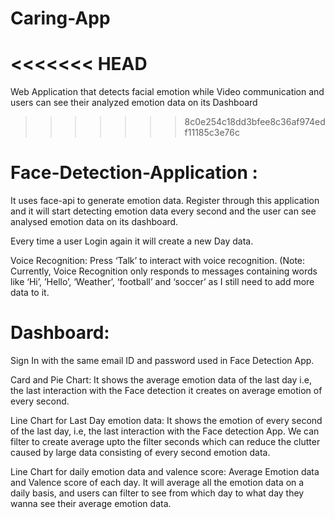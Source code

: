 # Caring-App
<<<<<<< HEAD
=======
Web Application that detects facial emotion while Video communication and users can see their analyzed emotion data on its Dashboard

>>>>>>> 8c0e254c18dd3bfee8c36af974edf11185c3e76c

# Face-Detection-Application : 
It uses face-api to generate emotion data. Register through this application and it will start detecting emotion data every second and the user can see analysed emotion data on its dashboard.

Every time a user Login again it will create a new Day data. 

Voice Recognition: Press ‘Talk’ to interact with voice recognition. (Note: Currently, Voice Recognition only responds to messages containing words like ‘Hi’, ’Hello’, ‘Weather’,  ‘football’ and ‘soccer’ as I still need to add more data to it.


# Dashboard: 

Sign In with the same email ID and password used in Face Detection App.

Card and Pie Chart: It shows the average emotion data of the last day i.e, the last interaction with the Face detection it creates on average emotion of every second.

Line Chart for Last Day emotion data: It shows the emotion of every second of the last day, i.e, the last interaction with the Face detection App. We can filter to create average upto the filter seconds which can reduce the clutter caused by large data consisting of every second emotion data.

Line Chart for daily emotion data and valence score: Average Emotion data and Valence score of each day. It will average all the emotion data on a daily basis, and users can filter to see from which day to what day they wanna see their average emotion data.
